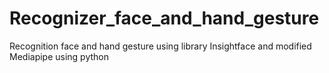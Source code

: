 # Recognizer_face_and_hand_gesture
Recognition face and hand gesture using library Insightface and modified Mediapipe using python

